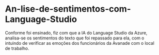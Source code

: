 # An-lise-de-sentimentos-com-Language-Studio
Conforme foi ensinado, fiz com que a IA do Language Studio da Azure, analisa-se os sentimentos do texto que foi repassado para ela, com o intuindo  de verificar as emoções dos funcionários da Avanade com o local de trabalho.
